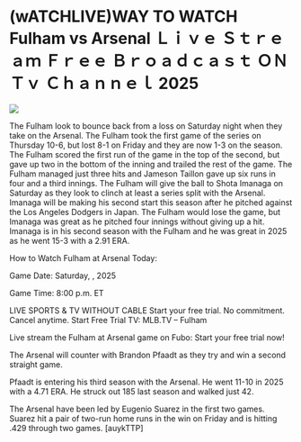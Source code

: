 # (wATCHLIVE)WAY TO WATCH Fulham vs Arsenal Ｌｉｖｅ Ｓｔｒｅａｍ Ｆｒｅｅ Ｂｒｏａｄｃａｓｔ ＯＮ Ｔｖ Ｃｈａｎｎｅｌ  2025  
  
  
[![](https://i.imgur.com/qSNzIqt.png)](https://movie.rssnews.media/sFhbqEz.php)  
  
The Fulham look to bounce back from a loss on Saturday night when they take on the Arsenal. The Fulham took the first game of the series on Thursday 10-6, but lost 8-1 on Friday and they are now 1-3 on the season. The Fulham scored the first run of the game in the top of the second, but gave up two in the bottom of the inning and trailed the rest of the game. The Fulham managed just three hits and Jameson Taillon gave up six runs in four and a third innings. The Fulham will give the ball to Shota Imanaga on Saturday as they look to clinch at least a series split with the Arsenal. Imanaga will be making his second start this season after he pitched against the Los Angeles Dodgers in Japan. The Fulham would lose the game, but Imanaga was great as he pitched four innings without giving up a hit. Imanaga is in his second season with the Fulham and he was great in 2025 as he went 15-3 with a 2.91 ERA.

How to Watch Fulham at Arsenal Today:

Game Date: Saturday, , 2025

Game Time: 8:00 p.m. ET

LIVE SPORTS & TV WITHOUT CABLE
Start your free trial. No commitment. Cancel anytime.
Start Free Trial
TV: MLB.TV – Fulham

Live stream the Fulham at Arsenal game on Fubo: Start your free trial now!

The Arsenal will counter with Brandon Pfaadt as they try and win a second straight game.

Pfaadt is entering his third season with the Arsenal. He went 11-10 in 2025 with a 4.71 ERA. He struck out 185 last season and walked just 42.

The Arsenal have been led by Eugenio Suarez in the first two games. Suarez hit a pair of two-run home runs in the win on Friday and is hitting .429 through two games. [auykTTP]